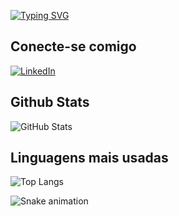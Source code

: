 [![Typing SVG](https://readme-typing-svg.herokuapp.com?font=&weight=600&pause=1000&color=F72F13&width=435&lines=Ol%C3%A1%2C+bem+vindo+ao+meu+github+S2)](https://git.io/typing-svg)




## Conecte-se comigo
[![LinkedIn](https://img.shields.io/badge/LinkedIn-000?style=for-the-badge&logo=linkedin&logoColor=0E76A8)](https://www.linkedin.com/in/giovanni-santos-025425267/)


## Github Stats
![GitHub Stats](https://github-readme-stats.vercel.app/api?username=Gimedeiros-77&&theme=codeSTACKr&show_icons=true)




## Linguagens mais usadas
![Top Langs](https://github-readme-stats-git-masterrstaa-rickstaa.vercel.app/api/top-langs/?username=Gimedeiros-77&theme=codeSTACKr&show_icons=true)

![Snake animation](https://raw.githubusercontent.com/BruceCampos/Gimedeiros-77/output/github-contribution-grid-snake-dark.svg)
